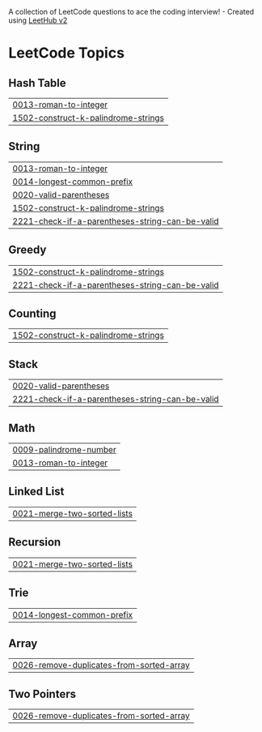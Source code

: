 A collection of LeetCode questions to ace the coding interview! - Created using [LeetHub v2](https://github.com/arunbhardwaj/LeetHub-2.0)
<!---LeetCode Topics Start-->
# LeetCode Topics
## Hash Table
|  |
| ------- |
| [0013-roman-to-integer](https://github.com/neerrajja/Leet-Code/tree/master/0013-roman-to-integer) |
| [1502-construct-k-palindrome-strings](https://github.com/neerrajja/Leet-Code/tree/master/1502-construct-k-palindrome-strings) |
## String
|  |
| ------- |
| [0013-roman-to-integer](https://github.com/neerrajja/Leet-Code/tree/master/0013-roman-to-integer) |
| [0014-longest-common-prefix](https://github.com/neerrajja/Leet-Code/tree/master/0014-longest-common-prefix) |
| [0020-valid-parentheses](https://github.com/neerrajja/Leet-Code/tree/master/0020-valid-parentheses) |
| [1502-construct-k-palindrome-strings](https://github.com/neerrajja/Leet-Code/tree/master/1502-construct-k-palindrome-strings) |
| [2221-check-if-a-parentheses-string-can-be-valid](https://github.com/neerrajja/Leet-Code/tree/master/2221-check-if-a-parentheses-string-can-be-valid) |
## Greedy
|  |
| ------- |
| [1502-construct-k-palindrome-strings](https://github.com/neerrajja/Leet-Code/tree/master/1502-construct-k-palindrome-strings) |
| [2221-check-if-a-parentheses-string-can-be-valid](https://github.com/neerrajja/Leet-Code/tree/master/2221-check-if-a-parentheses-string-can-be-valid) |
## Counting
|  |
| ------- |
| [1502-construct-k-palindrome-strings](https://github.com/neerrajja/Leet-Code/tree/master/1502-construct-k-palindrome-strings) |
## Stack
|  |
| ------- |
| [0020-valid-parentheses](https://github.com/neerrajja/Leet-Code/tree/master/0020-valid-parentheses) |
| [2221-check-if-a-parentheses-string-can-be-valid](https://github.com/neerrajja/Leet-Code/tree/master/2221-check-if-a-parentheses-string-can-be-valid) |
## Math
|  |
| ------- |
| [0009-palindrome-number](https://github.com/neerrajja/Leet-Code/tree/master/0009-palindrome-number) |
| [0013-roman-to-integer](https://github.com/neerrajja/Leet-Code/tree/master/0013-roman-to-integer) |
## Linked List
|  |
| ------- |
| [0021-merge-two-sorted-lists](https://github.com/neerrajja/Leet-Code/tree/master/0021-merge-two-sorted-lists) |
## Recursion
|  |
| ------- |
| [0021-merge-two-sorted-lists](https://github.com/neerrajja/Leet-Code/tree/master/0021-merge-two-sorted-lists) |
## Trie
|  |
| ------- |
| [0014-longest-common-prefix](https://github.com/neerrajja/Leet-Code/tree/master/0014-longest-common-prefix) |
## Array
|  |
| ------- |
| [0026-remove-duplicates-from-sorted-array](https://github.com/neerrajja/Leet-Code/tree/master/0026-remove-duplicates-from-sorted-array) |
## Two Pointers
|  |
| ------- |
| [0026-remove-duplicates-from-sorted-array](https://github.com/neerrajja/Leet-Code/tree/master/0026-remove-duplicates-from-sorted-array) |
<!---LeetCode Topics End-->